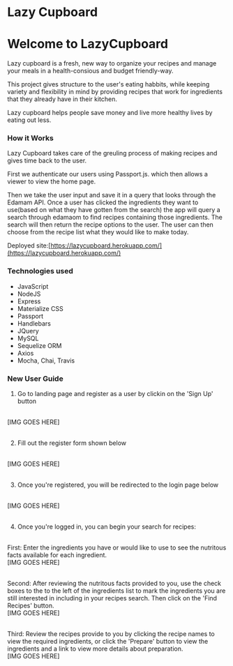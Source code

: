 # Lazy Cupboard

# Welcome to LazyCupboard


Lazy cupboard is a fresh, new way to organize your recipes and manage your meals in a health-consious and budget friendly-way. 

This project gives structure to the user's eating habbits, while keeping variety and flexibility in mind by providing recipes that work for ingredients that they already have in their kitchen.

Lazy cupboard helps people save money and live more healthy lives by eating out less.



### How it Works


Lazy Cupboard takes care of the greuling process of making recipes and gives time back to the user.

First we authenticate our users using Passport.js. which then allows a viewer to view the home page.

Then we take the user input and save it in a query that looks through the Edamam API.
Once a user has clicked the ingredients they want to use(based on what they have gotten from the search) the app will query a search through edamaom to find recipes containing those ingredients. The search will then return the recipe options to the user. The user can then choose from the recipe list what they would like to make today.

Deployed site:[https://lazycupboard.herokuapp.com/](https://lazycupboard.herokuapp.com/)

### Technologies used
* JavaScript
* NodeJS
* Express
* Materialize CSS
* Passport
* Handlebars
* JQuery
* MySQL
* Sequelize ORM
* Axios
* Mocha, Chai, Travis


### New User Guide

1. Go to landing page and register as a user by clickin on the 'Sign Up' button
<br/>
[IMG GOES HERE]
<br/><br/>

2. Fill out the register form shown below
<br/>
[IMG GOES HERE]
<br/><br/>

3. Once you're registered, you will be redirected to the login page below
<br/>
[IMG GOES HERE]
<br/><br/>

4. Once you're logged in, you can begin your search for recipes:
<br/>
First: Enter the ingredients you have or would like to use to see the nutritous facts available for each ingredient.
<br/>
[IMG GOES HERE]
<br/><br/>

Second: After reviewing the nutritous facts provided to you, use the check boxes to the to the left of the ingredients list to mark the ingredients you are still interested in including in your recipes search. Then click on the 'Find Recipes' button.
<br/>
[IMG GOES HERE]
<br/><br/>

Third: Review the recipes provide to you by clicking the recipe names to view the required ingredients, or click the 'Prepare' button to view the ingredients and a link to view more details about preparation.
<br/>
[IMG GOES HERE]
